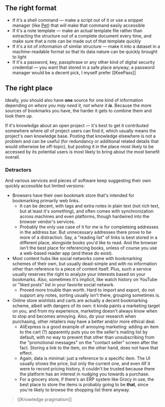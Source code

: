 ---
---

## The right format

- If it's a shell command — make a script out of it or use a snippet manager (like [Pet](https://github.com/knqyf263/pet)) that will make that command easily accessible
- If it's a note template — make an actual template file rather than extracting the structure out of a complete document every time, and make sure that a note can be made out of that template quickly
- If it's a lot of information of similar structure — make it into a dataset in a machine-readable format so that its data nature can be quickly brought to light
- If it's a password, key, passphrase or any other kind of digital security credential — you want that stored in a safe place anyway; a password manager would be a decent pick, I myself prefer [[KeePass]]

## The right place

Ideally, you should also have **one** source for one kind of information depending on *where you may need it, not where it **is***. Because the more sources of bookmarks you have, the harder it gets to combine them and look them up.

If it's knowledge about an open project — it's best to get it contributed somewhere where *all* of project users can find it, which usually means the project's own knowledge base. Posting that knowledge elsewhere is not a problem and can be useful (for redundancy or additional related details that would otherwise be off-topic), but posting it in the place most likely to be accessed by its potential users is most likely to bring about the most benefit overall.

### Detractors

And various services and pieces of software keep suggesting their own quickly accessible but limited versions:

* Browsers have their own bookmark store that's intended for bookmarking primarily web links.
    * It can be decent, with tags and extra notes in plain text (not *rich* text, but at least it's *something*), and often comes with synchronization across machines and even platforms, though hardwired into the browser vendor's services.
    * Probably the only use case of it for me is for completeing addresses in the address bar. But unnecessary addresses there prove to be more of a distraction. Say, a "reading list" of links is best stored in a different place, alongside books you'd like to read. And the browser isn't the best place for referencing books, unless of course you use a web-based reader app (and these do exist).
* Most content hubs like social networks come with bookmarking schemes of their own, but usually dead-simple and with no information other than reference to a piece of content itself. Plus, such a service usually reserves the right to analyze your interests based on your bookmarks. Also, sometimes it's implicit, like watch history on YouTube or "liked posts" list in your favorite social network.
    * Proved more trouble than worth. Hard to import and export, do not support any notes, sorting usually isn't there, grouping sometimes is.
* Online store wishlists and carts are actually a decent bookmarking scheme, albeit with dangers of its own: it kinda paints a marketing target on you, and from my experience, marketing doesn't always know when to stop and becomes annoying. Also, do your research when purchasing, other retailers may have a better and/or more ethical deal.
    * AliExpress is a good example of annoying marketing: adding an item to the cart (?) apparently puts you on the seller's mailing list by default, with no way to prevent that other than unsubscribing from the "promotional messages" on the "contact seller" screen after the fact. Storing a link to the item, on the other hand, does not have that effect.
    * Again, data is minimal: just a reference to a specific item. The UI usually shows the price, but only the current one, and even itlf it were to record pricing history, it couldn't be trusted because there the platform has an interest in nudging you towards a purchase.
    * For a grocery store, if there's an ERP system like Grocy in use, the best place to store the items is probably going to be **that**, since you're likely to browse the shopping list there anyway.

> [[Knowledge pragmatism]]
